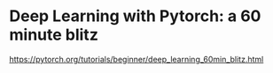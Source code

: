 # Deep Learning with Pytorch: a 60 minute blitz

https://pytorch.org/tutorials/beginner/deep_learning_60min_blitz.html